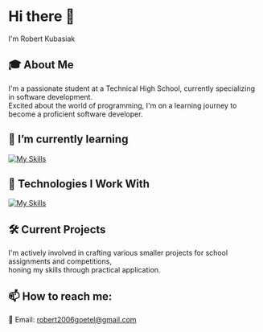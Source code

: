 # Hi there 👋
I'm Robert Kubasiak

## 🎓 About Me
I'm a passionate student at a Technical High School, currently specializing in software development. <br>
Excited about the world of programming, I'm on a learning journey to become a proficient software developer.

## 🌱 I’m currently learning
[![My Skills](https://skillicons.dev/icons?i=java,react,go,ts)](https://skillicons.dev)

## 🚀 Technologies I Work With
[![My Skills](https://skillicons.dev/icons?i=py,cpp,php,mysql,github,git,js,html,css,bootstrap,docker)](https://skillicons.dev)

## 🛠️ Current Projects
I'm actively involved in crafting various smaller projects for school assignments and competitions, <br>
honing my skills through practical application.

## 📫 How to reach me:
📧 Email: robert2006goetel@gmail.com
<!--
**AnonimKoala/AnonimKoala** is a ✨ _special_ ✨ repository because its `README.md` (this file) appears on your GitHub profile.

Here are some ideas to get you started:

- 🔭 I’m currently working on ...
- 🌱 I’m currently learning ...
- 👯 I’m looking to collaborate on ...
- 🤔 I’m looking for help with ...
- 💬 Ask me about ...
- 📫 How to reach me: ...
- 😄 Pronouns: ...
- ⚡ Fun fact: ...
-->
